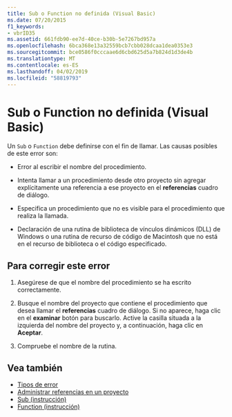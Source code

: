 ```yaml
---
title: Sub o Function no definida (Visual Basic)
ms.date: 07/20/2015
f1_keywords:
- vbrID35
ms.assetid: 661fdb90-ee7d-40ce-b30b-5e7267bd957a
ms.openlocfilehash: 6bca368e13a32559bcb7cbb028dcaa1dea0353e3
ms.sourcegitcommit: bce0586f0cccaae6d6cbd625d5a7b824d1d3de4b
ms.translationtype: MT
ms.contentlocale: es-ES
ms.lasthandoff: 04/02/2019
ms.locfileid: "58819793"
---
```

# <a name="sub-or-function-not-defined-visual-basic"></a>Sub o Function no definida (Visual Basic)
Un `Sub` o `Function` debe definirse con el fin de llamar. Las causas posibles de este error son:  
  
-   Error al escribir el nombre del procedimiento.  
  
-   Intenta llamar a un procedimiento desde otro proyecto sin agregar explícitamente una referencia a ese proyecto en el **referencias** cuadro de diálogo.  
  
-   Especifica un procedimiento que no es visible para el procedimiento que realiza la llamada.  
  
-   Declaración de una rutina de biblioteca de vínculos dinámicos (DLL) de Windows o una rutina de recurso de código de Macintosh que no está en el recurso de biblioteca o el código especificado.  
  
## <a name="to-correct-this-error"></a>Para corregir este error  
  
1.  Asegúrese de que el nombre del procedimiento se ha escrito correctamente.  
  
2.  Busque el nombre del proyecto que contiene el procedimiento que desea llamar el **referencias** cuadro de diálogo. Si no aparece, haga clic en el **examinar** botón para buscarlo. Active la casilla situada a la izquierda del nombre del proyecto y, a continuación, haga clic en **Aceptar**.  
  
3.  Compruebe el nombre de la rutina.  
  
## <a name="see-also"></a>Vea también

- [Tipos de error](../../../visual-basic/programming-guide/language-features/error-types.md)
- [Administrar referencias en un proyecto](/visualstudio/ide/managing-references-in-a-project)
- [Sub (instrucción)](../../../visual-basic/language-reference/statements/sub-statement.md)
- [Function (instrucción)](../../../visual-basic/language-reference/statements/function-statement.md)
